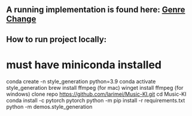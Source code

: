 ## A running implementation is found here: [Genre Change](https://huggingface.co/spaces/larimei/genre-change)

## How to run project locally:
# must have miniconda installed
conda create -n style_generation python=3.9
conda activate style_generation
brew install ffmpeg (for mac)
winget install ffmpeg (for windows)
clone repo https://github.com/larimei/Music-KI.git
cd Music-KI
conda install -c pytorch pytorch
python -m pip install -r requirements.txt
python -m demos.style_generation
